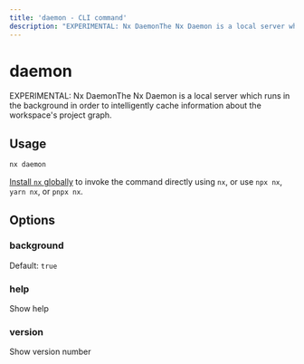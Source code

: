 ```yaml
---
title: 'daemon - CLI command'
description: "EXPERIMENTAL: Nx DaemonThe Nx Daemon is a local server which runs in the background in order to intelligently cache information about the workspace's project graph."
---
```


# daemon

EXPERIMENTAL: Nx DaemonThe Nx Daemon is a local server which runs in the background in order to intelligently cache information about the workspace's project graph.

## Usage

```bash
nx daemon
```

[Install `nx` globally](/getting-started/nx-setup#install-nx) to invoke the command directly using `nx`, or use `npx nx`, `yarn nx`, or `pnpx nx`.

## Options

### background

Default: `true`

### help

Show help

### version

Show version number
